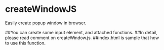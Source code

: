 # createWindowJS
Easily create popup window in browser.

##You can create some input element, and attached functions.
##In detail, please read comment on createWindow.js.
##index.html is sample that how to use this function.

